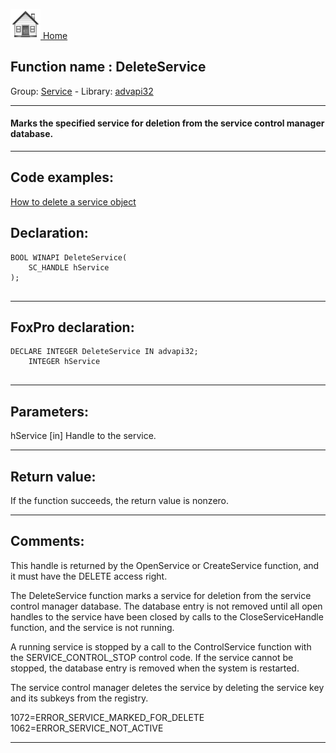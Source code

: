 [<img src="../../images/home.png"> Home ](https://github.com/VFPX/Win32API)  

## Function name : DeleteService
Group: [Service](../../functions_group.md#Service)  -  Library: [advapi32](../../Libraries.md#advapi32)  
***  


#### Marks the specified service for deletion from the service control manager database.
***  


## Code examples:
[How to delete a service object](../../samples/sample_518.md)  

## Declaration:
```foxpro  
BOOL WINAPI DeleteService(
	SC_HANDLE hService
);
  
```  
***  


## FoxPro declaration:
```foxpro  
DECLARE INTEGER DeleteService IN advapi32;
	INTEGER hService
  
```  
***  


## Parameters:
hService 
[in] Handle to the service.  
***  


## Return value:
If the function succeeds, the return value is nonzero.  
***  


## Comments:
This handle is returned by the OpenService or CreateService function, and it must have the DELETE access right.  
  
The DeleteService function marks a service for deletion from the service control manager database. The database entry is not removed until all open handles to the service have been closed by calls to the CloseServiceHandle function, and the service is not running.   
  
A running service is stopped by a call to the ControlService function with the SERVICE_CONTROL_STOP control code. If the service cannot be stopped, the database entry is removed when the system is restarted.  
  
The service control manager deletes the service by deleting the service key and its subkeys from the registry.  
  
1072=ERROR_SERVICE_MARKED_FOR_DELETE  
1062=ERROR_SERVICE_NOT_ACTIVE  
  
***  

